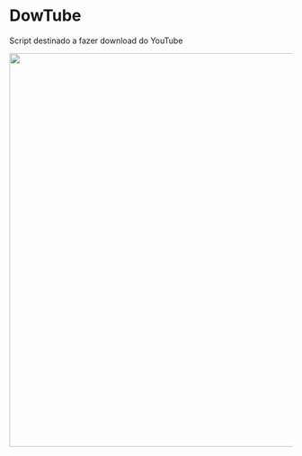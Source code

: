 # DowTube


Script destinado a fazer download do YouTube


<div align="center">
<img src="https://user-images.githubusercontent.com/46333024/144782565-2aa7d5ff-3345-4078-b40e-99d3441ec8d0.png" width="700px" />
</div>
